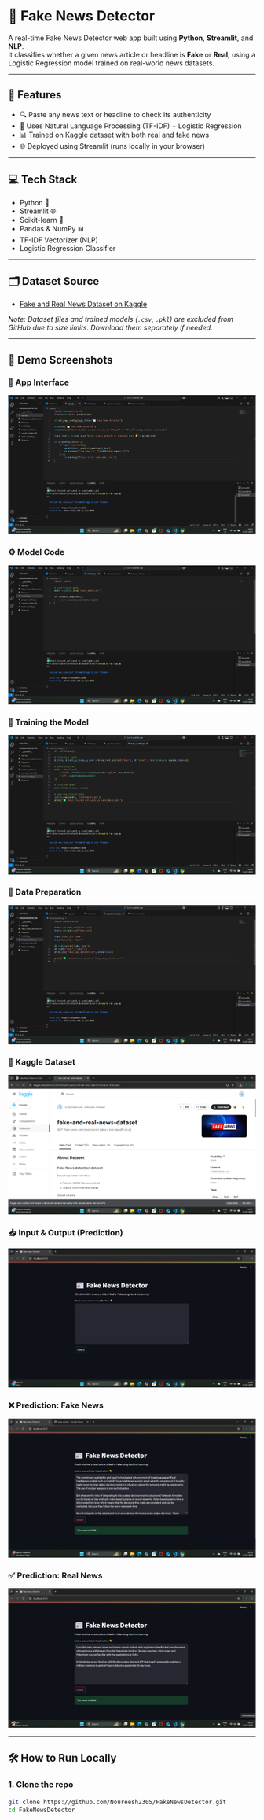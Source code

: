 # 📰 Fake News Detector

A real-time Fake News Detector web app built using **Python**, **Streamlit**, and **NLP**.  
It classifies whether a given news article or headline is **Fake** or **Real**, using a Logistic Regression model trained on real-world news datasets.

---

## 🚀 Features

- 🔍 Paste any news text or headline to check its authenticity
- 🧠 Uses Natural Language Processing (TF-IDF) + Logistic Regression
- 📊 Trained on Kaggle dataset with both real and fake news
- 🌐 Deployed using Streamlit (runs locally in your browser)

---

## 💻 Tech Stack

- Python 🐍
- Streamlit 🌐
- Scikit-learn 🤖
- Pandas & NumPy 📊
- TF-IDF Vectorizer (NLP)
- Logistic Regression Classifier

---

## 🗂️ Dataset Source

- [Fake and Real News Dataset on Kaggle](https://www.kaggle.com/datasets/clmentbisaillon/fake-and-real-news-dataset)

_Note: Dataset files and trained models (`.csv`, `.pkl`) are excluded from GitHub due to size limits. Download them separately if needed._

---

## 📸 Demo Screenshots

### 🧠 App Interface
![App UI](FakeNewsDetectorSS/app(py).png)

### ⚙️ Model Code
![Model Code](FakeNewsDetectorSS/model(py).png)

### 🧪 Training the Model
![Train Model](FakeNewsDetectorSS/train_model(py).png)

### 🧹 Data Preparation
![Prepare Data](FakeNewsDetectorSS/prepare_data(py).png)

### 📂 Kaggle Dataset
![Kaggle Dataset](FakeNewsDetectorSS/kaggleDataset.png)

### 📥 Input & Output (Prediction)
![Output](FakeNewsDetectorSS/output.png)

### ❌ Prediction: Fake News
![Fake News Detected](FakeNewsDetectorSS/ifFake.png)

### ✅ Prediction: Real News
![Real News Detected](FakeNewsDetectorSS/ifReal.png)

---

## 🛠️ How to Run Locally

### 1. Clone the repo
```bash
git clone https://github.com/Noureesh2305/FakeNewsDetector.git
cd FakeNewsDetector

